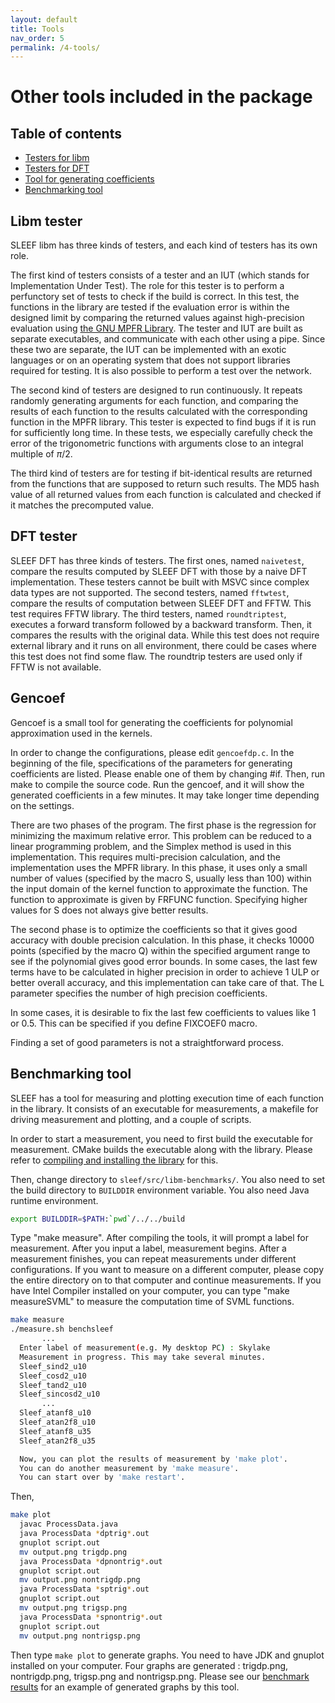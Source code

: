 ```yaml
---
layout: default
title: Tools
nav_order: 5
permalink: /4-tools/
---
```


<h1>Other tools included in the package</h1>

<h2>Table of contents</h2>

* [Testers for libm](#testerlibm)
* [Testers for DFT](#testerdft)
* [Tool for generating coefficients](#gencoef)
* [Benchmarking tool](#benchmark)

<h2 id="testerlibm">Libm tester</h2>

SLEEF libm has three kinds of testers, and each kind of testers has its own
role.

The first kind of testers consists of a tester and an IUT (which stands for
Implementation Under Test). The role for this tester is to perform a
perfunctory set of tests to check if the build is correct. In this test, the
functions in the library are tested if the evaluation error is within the
designed limit by comparing the returned values against high-precision
evaluation using [the GNU MPFR Library](http://www.mpfr.org/). The tester and
IUT are built as separate executables, and communicate with each other using a
pipe. Since these two are separate, the IUT can be implemented with an exotic
languages or on an operating system that does not support libraries required
for testing. It is also possible to perform a test over the network.

The second kind of testers are designed to run continuously. It repeats
randomly generating arguments for each function, and comparing the results of
each function to the results calculated with the corresponding function in the
MPFR library. This tester is expected to find bugs if it is run for
sufficiently long time. In these tests, we especially carefully check the error
of the trigonometric functions with arguments close to an integral multiple of
<i class="math">&pi;</i>/2.

The third kind of testers are for testing if bit-identical results are returned
from the functions that are supposed to return such results. The MD5 hash value
of all returned values from each function is calculated and checked if it
matches the precomputed value.

<h2 id="testerdft">DFT tester</h2>

SLEEF DFT has three kinds of testers. The first ones, named `naivetest`, compare
the results computed by SLEEF DFT with those by a naive DFT implementation.
These testers cannot be built with MSVC since complex data types are not
supported. The second testers, named `fftwtest`, compare the results of
computation between SLEEF DFT and FFTW. This test requires FFTW library. The
third testers, named `roundtriptest`, executes a forward transform followed by a
backward transform. Then, it compares the results with the original data.
While this test does not require external library and it runs on all
environment, there could be cases where this test does not find some flaw. The
roundtrip testers are used only if FFTW is not available.

<h2 id="gencoef">Gencoef</h2>

Gencoef is a small tool for generating the coefficients for polynomial
approximation used in the kernels.

In order to change the configurations, please edit `gencoefdp.c`. In the
beginning of the file, specifications of the parameters for generating
coefficients are listed. Please enable one of them by changing #if. Then, run
make to compile the source code. Run the gencoef, and it will show the
generated coefficients in a few minutes. It may take longer time depending on
the settings.

There are two phases of the program. The first phase is the regression for
minimizing the maximum relative error. This problem can be reduced to a linear
programming problem, and the Simplex method is used in this implementation.
This requires multi-precision calculation, and the implementation uses the MPFR
library. In this phase, it uses only a small number of values (specified by the
macro S, usually less than 100) within the input domain of the kernel function
to approximate the function. The function to approximate is given by FRFUNC
function. Specifying higher values for S does not always give better results.

The second phase is to optimize the coefficients so that it gives good accuracy
with double precision calculation. In this phase, it checks 10000 points
(specified by the macro Q) within the specified argument range to see if the
polynomial gives good error bounds. In some cases, the last few terms have to
be calculated in higher precision in order to achieve 1 ULP or better overall
accuracy, and this implementation can take care of that. The L parameter
specifies the number of high precision coefficients.

In some cases, it is desirable to fix the last few coefficients to values like
1 or 0.5. This can be specified if you define FIXCOEF0 macro.

Finding a set of good parameters is not a straightforward process.

<h2 id="benchmark">Benchmarking tool</h2>

SLEEF has a tool for measuring and plotting execution time of each function in
the library. It consists of an executable for measurements, a makefile for
driving measurement and plotting, and a couple of scripts.

In order to start a measurement, you need to first build the executable for
measurement. CMake builds the executable along with the library. Please refer
to [compiling and installing the library](../1-user-guide) for this.

Then, change directory to `sleef/src/libm-benchmarks/`. You also need to set
the build directory to `BUILDDIR` environment variable. You also need Java
runtime environment.

```sh
export BUILDDIR=$PATH:`pwd`/../../build
```

Type "make measure". After compiling the tools, it will prompt a label for
measurement. After you input a label, measurement begins. After a measurement
finishes, you can repeat measurements under different configurations. If you
want to measure on a different computer, please copy the entire directory on to
that computer and continue measurements. If you have Intel Compiler installed
on your computer, you can type "make measureSVML" to measure the computation
time of SVML functions.

```sh
make measure
./measure.sh benchsleef
       ...
  Enter label of measurement(e.g. My desktop PC) : Skylake
  Measurement in progress. This may take several minutes.
  Sleef_sind2_u10
  Sleef_cosd2_u10
  Sleef_tand2_u10
  Sleef_sincosd2_u10
       ...
  Sleef_atanf8_u10
  Sleef_atan2f8_u10
  Sleef_atanf8_u35
  Sleef_atan2f8_u35

  Now, you can plot the results of measurement by 'make plot'.
  You can do another measurement by 'make measure'.
  You can start over by 'make restart'.
```

Then,

```sh
make plot
  javac ProcessData.java
  java ProcessData *dptrig*.out
  gnuplot script.out
  mv output.png trigdp.png
  java ProcessData *dpnontrig*.out
  gnuplot script.out
  mv output.png nontrigdp.png
  java ProcessData *sptrig*.out
  gnuplot script.out
  mv output.png trigsp.png
  java ProcessData *spnontrig*.out
  gnuplot script.out
  mv output.png nontrigsp.png
```

Then type `make plot` to generate graphs. You need to have JDK and gnuplot
installed on your computer. Four graphs are generated : trigdp.png,
nontrigdp.png, trigsp.png and nontrigsp.png. Please see our [benchmark
results](../5-performance/) for an example of generated graphs by this tool.

